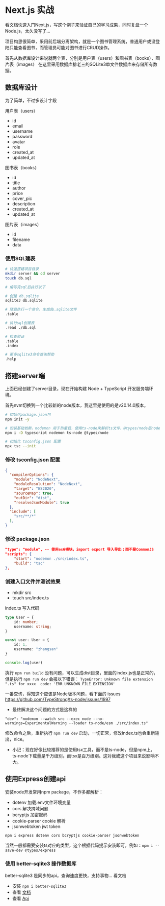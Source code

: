 # Next.js 实战

看文档快速入门Next.js，写这个例子来验证自己的学习成果，同时复盘一个Node.js，太久没写了...

项目构思很简单，采用前后端分离架构，就是一个图书管理系统，普通用户或没登陆只能查看图书，而管理员可能对图书进行CRUD操作。

首先从数据库设计来说就两个表，分别是用户表（users）和图书表（books），图片表（images）
在这里采用数据库排老三的SQLite3单文件数据库来存储所有数据。

## 数据库设计

为了简单，不过多设计字段

用户表（users）

- id
- email
- username
- password
- avatar
- role
- created_at
- updated_at

图书表（books）

- id
- title
- author
- price
- cover_pic
- description
- created_at
- updated_at

图片表（images）

- id
- filename
- data


### 使用SQL建表 

```bash
# 快速搭建项目目录
mkdir server && cd server
touch db.sql

# 编写完sql后执行以下

# 创建 db.sqlite
sqlite3 db.sqlite

# 随意执行一个命令，生成db.sqlite文件
.table 

# 执行sql创建表
.read ./db.sql

# 检查验证
.table
.index

# 更多sqlite3命令查询帮助
.help

```


## 搭建server端

上面已经创建了server目录，现在开始构建 Node + TypeScript 开发服务端环境。

首先nvm切换到一个比较新的node版本，我这里是使用的是v20.14.0版本。

```bash
# 初始化package.json包
npm init -y

# 安装基础依赖，nodemon 用于热重载，使用ts-node来解析ts文件，@types/node是node类型定义。
npm i -D typescript nodemon ts-node @types/node

# 初始化 tsconfig.json 配置
npx tsc --init
```

### 修改 tsconfig.json 配置

```json
{
  "compilerOptions": {
    "module": "NodeNext",
    "moduleResolution": "NodeNext",
    "target": "ES2020",
    "sourceMap": true,
    "outDir": "dist",
    "resolveJsonModule": true
  },
  "include": [
    "src/**/*"
  ],
}
```


### 修改 package.json

```json
"type": "module", -- 使用es6模块，import export 导入导出；而不是CommonJS
"scripts": {
    "start": "nodemon ./src/index.ts",
    "build": "tsc"
},
```

### 创建入口文件并测试效果

- mkdir src
- touch src/index.ts

index.ts 写入代码
```ts
type User = {
    id: number;
    username: string;
}

const user: User = {
    id: 1,
    username: "zhangsan"
}

console.log(user)
```

执行 `npm run build` 没有问题，可以生成dist目录，里面的index.js也是正常的，
但是执行 `npm run dev` 会报以下错误：
`TypeError: Unknown file extension ".ts" for xxxx  code: 'ERR_UNKNOWN_FILE_EXTENSION'`

一番查询，得知这个应该是Node版本问题，看下面的 issues
https://github.com/TypeStrong/ts-node/issues/1997

- 最终解决这个问题的方式是这样的

`"dev": "nodemon --watch src --exec node --no-warnings=ExperimentalWarning --loader ts-node/esm ./src/index.ts"`

修改命令之后，重新执行 `npm run dev` 启动，一切正常，修改index.ts也会重新输出，nice。

- 小记：现在好像比较推荐的是使用tsx工具，而不是ts-node，但是npm上，ts-node下载量是千万级别，而tsx是百万级别。这对我或这个项目来说影响不大。


## 使用Express创建api

安装node开发常用npm package，不作多都解析：

- dotenv 加载.env文件环境变量
- cors 解决跨域问题
- bcryptjs 加密密码
- cookie-parser cookie 解析
- jsonwebtoken jwt token

```bash
npm i express dotenv cors bcryptjs cookie-parser jsonwebtoken
```

当然一般都需要安装ts对应的类型，这个根据代码提示安装即可，例如：`npm i --save-dev @types/express`


### 使用 better-sqlite3 操作数据库

better-sqlite3 是同步的api，查询速度更快，支持事物... 看文档

- 安装 `npm i better-sqlite3`
- 查看 [文档](https://github.com/WiseLibs/better-sqlite3/tree/master/docs)
- 查看 [Api](https://github.com/WiseLibs/better-sqlite3/blob/master/docs/api.md)

